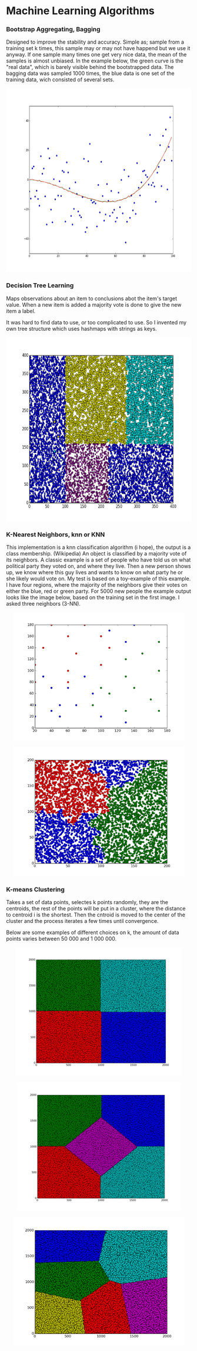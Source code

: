 Machine Learning Algorithms
===================================

### Bootstrap Aggregating, Bagging
Designed to improve the stability and accuracy. Simple as; sample from a training set k times, this sample may or may not have happend but we use it anyway. If one sample many times one get very nice data, the mean of the samples is almost unbiased.
In the example below, the green curve is the "real data", which is barely visible behind the bootstrapped data. The bagging data was sampled 1000 times, the blue data is one set of the training data, wich consisted of several sets.

<p align="center">
<img src="images/bagging1.png" height="500" alt="Screenshot"/>
</p>

### Decision Tree Learning
Maps observations about an item to conclusions abot the item's target value. When a new item is added a majority vote is done to give the new item a label.

It was hard to find data to use, or too complicated to use. So I invented my own tree structure which uses hashmaps with strings as keys.

<p align="center">
<img src="images/decision.png" height="500" alt="Screenshot"/>
</p>


### K-Nearest Neighbors, knn or KNN
This implementation is a knn classification algorithm (i hope), the output is a class membership. (Wikipedia) An object is classified by a majority vote of its neighbors.
A classic example is a set of people who have told us on what political party they voted on, and where they live. Then a new person shows up, we know where this guy lives and wants to know on what party he or she likely would vote on. 
My test is based on a toy-example of this example. I have four regions, where the majority of the neighbors give their votes on either the blue, red or green party. For 5000 new people the example output looks like the image below, based on the training set in the first image. I asked three neighbors (3-NN).

<p align="center">
<img src="images/knn_training.png" height="350" alt="Screenshot"/>
</p>

<p align="center">
<img src="images/knn3.png" height="350" alt="Screenshot"/>
</p>


### K-means Clustering
Takes a set of data points, selectes k points randomly, they are the centroids, the rest of the points will be put in a cluster, where the distance to centroid i is the shortest. Then the cntroid is moved to the center of the cluster and the process iterates a few times until convergence.

Below are some examples of different choices on k, the amount of data points varies between 50 000 and 1 000 000.

<p align="center">
<img src="images/kmeans5.png" height="350" alt="Screenshot"/>
</p>

<p align="center">
<img src="images/kmeans4.png" height="350" alt="Screenshot"/>
</p>

<p align="center">
<img src="images/kmeans2.png" height="350" alt="Screenshot"/>
</p>
